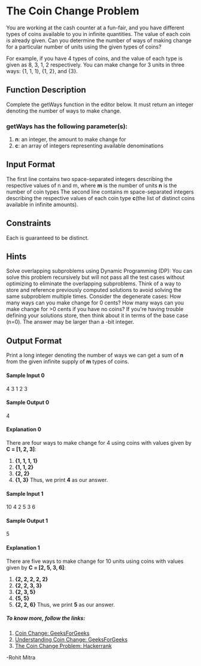 # The Coin Change Problem
 
You are working at the cash counter at a fun-fair, and you have different types of coins available to you in infinite quantities. 
The value of each coin is already given.
Can you determine the number of ways of making change for a particular number of units using the given types of coins?

For example, if you have 4 types of coins, and the value of each type is given as 8, 3, 1, 2 respectively. 
You can make change for 3 units in three ways:
{1, 1, 1}, {1, 2}, and {3}.
 
## Function Description

Complete the getWays function in the editor below. It must return an integer denoting the number of ways to make change.
### getWays has the following parameter(s): 

1. **n**: an integer, the amount to make change for 
2. **c**: an array of integers representing available denominations

## Input Format

The first line contains two space-separated integers describing the respective values of n and m, where 
**m** is the number of units 
**n** is the number of coin types 
The second line contains m space-separated integers describing the respective values of each coin type
**c**(the list of distinct coins available in infinite amounts).

## Constraints
 
Each is guaranteed to be distinct.

## Hints

Solve overlapping subproblems using Dynamic Programming (DP): 
You can solve this problem recursively but will not pass all the test cases without optimizing to eliminate the overlapping subproblems. 
Think of a way to store and reference previously computed solutions to avoid solving the same subproblem multiple times. 
Consider the degenerate cases: 
How many ways can you make change for 0 cents? 
How many ways can you make change for >0 cents if you have no coins? 
If you're having trouble defining your solutions store, then think about it in terms of the base case (n=0). 
The answer may be larger than a -bit integer.

## Output Format

Print a long integer denoting the number of ways we can get a sum of **n** from the given infinite supply of **m** types of coins.

#### Sample Input 0

4 3
1 2 3

#### Sample Output 0

4

#### Explanation 0

There are four ways to make change for 4 using coins with values given by
**C = [1, 2, 3]**:
1. **{1, 1, 1, 1}**
2. **{1, 1, 2}**
3. **{2, 2}**
4. **{1, 3}**
Thus, we print **4** as our answer.

#### Sample Input 1

10 4
2 5 3 6
#### Sample Output 1

5
#### Explanation 1

There are five ways to make change for 10 units using coins with values given by
**C = [2, 5, 3, 6]**:
1. **{2, 2, 2, 2, 2}**
2. **{2, 2, 3, 3}**
3. **{2, 3, 5}**
4. **{5, 5}**
5. **{2, 2, 6}**
Thus, we print **5** as our answer.

##### To know  more, follow the links:
1. [Coin Change: GeeksForGeeks](https://www.geeksforgeeks.org/coin-change-dp-7/)
2. [Understanding Coin Change: GeeksForGeeks](https://www.geeksforgeeks.org/understanding-the-coin-change-problem-with-dynamic-programming/)
3. [The Coin Change Problem: Hackerrank](https://www.hackerrank.com/challenges/coin-change/problem)

-Rohit Mitra
